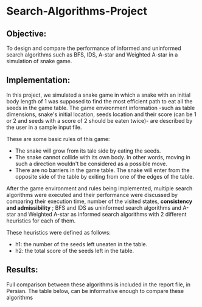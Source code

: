 # Search-Algorithms-Project

## Objective:
To design and compare the performance of informed and uninformed search algorithms such as BFS, IDS, A-star and Weighted A-star in a simulation of snake game.

## Implementation:
In this project, we simulated a snake game in which a snake with an initial body length of 1 was supposed to find the most efficient path to eat all the seeds in the game table. The game environment information -such as table dimensions, snake's initial location, seeds location and their score (can be 1 or 2 and seeds with a score of 2 should be eaten twice)- are described by the user in a sample input file.  
  
These are some basic rules of this game:  
* The snake will grow from its tale side by eating the seeds.
* The snake cannot collide with its own body. In other words, moving in such a direction wouldn't be considered as a possible move. 
* There are no barriers in the game table. The snake will enter from the opposite side of the table by exiting from one of the edges of the table. 

After the game environment and rules being implemented, multiple search algorithms were executed and their performance were discussed by comparing their execution time, number of the visited states, **consistency and admissibility** ; BFS and IDS as uninformed search algorithms and A-star and Weighted A-star as informed search algorithms with 2 different heuristics for each of them. 
  
These heuristics were defined as follows:
* h1: the number of the seeds left uneaten in the table.
* h2: the total score of the seeds left in the table.

## Results:
Full comparison between these algorithms is included in the report file, in Persian. The table below, can be informative enough to compare these algorithms 
